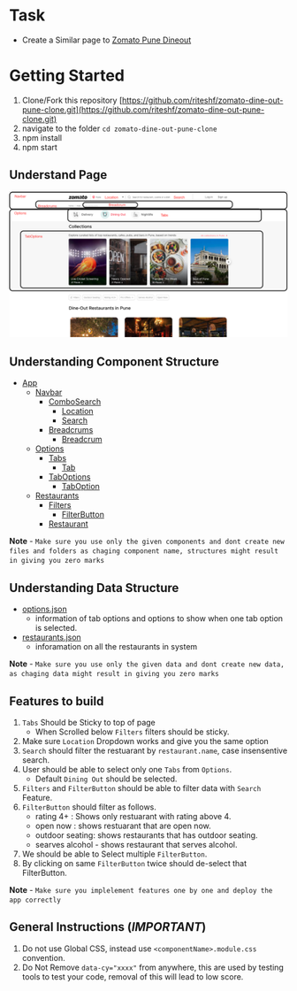 # Task

- Create a Similar page to [Zomato Pune Dineout](https://www.zomato.com/pune/dine-out)

# Getting Started

1. Clone/Fork this repository [https://github.com/riteshf/zomato-dine-out-pune-clone.git](https://github.com/riteshf/zomato-dine-out-pune-clone.git)
2. navigate to the folder `cd zomato-dine-out-pune-clone`
3. npm install
4. npm start

## Understand Page

![](./assignment/part1.png)

## Understanding Component Structure

- [App](./src/App.js)
  - [Navbar](./src/components/Navbar/Navbar.jsx)
    - [ComboSearch](./src/components/Navbar/ComboSearch/ComboSearch.jsx)
      - [Location](./src/components/Navbar/ComboSearch/Location/Location.jsx)
      - [Search](./src/components/Navbar/ComboSearch/Search/Search.jsx)
    - [Breadcrums](./src/components/Navbar/Breadcrums/Breadcrums.jsx)
      - [Breadcrum](./src/components/Navbar/Breadcrums/Breadcrum/Breadcrum.jsx)
  - [Options](./src/components/Options/Options.jsx)
    - [Tabs](./src/components/Options/Tabs/Tabs.jsx)
      - [Tab](./src/components/Options/Tabs/Tab/Tab.jsx)
    - [TabOptions](./src/components/Options/TabOptions/TabOptions.jsx)
      - [TabOption](./src/components/Options/TabOptions/TabOption/TabOption.jsx)
  - [Restaurants](./src/components/Restuarants/Restaurants.jsx)
    - [Filters](./src/components/Restuarants/Filters/Filters.jsx)
      - [FilterButton](./src/components/Restuarants/Filters/FilterButton/FilterButton.jsx)
    - [Restaurant](./src/components/Restuarants/Restuarant/Restaurant.jsx)

**Note** - `Make sure you use only the given components and dont create new files and folders as chaging component name, structures might result in giving you zero marks`

## Understanding Data Structure

- [options.json](./src/data/options.json)
  - information of tab options and options to show when one tab option is selected.
- [restaurants.json](./src/data/restaurants.json)
  - inforamation on all the restaurants in system

**Note** - `Make sure you use only the given data and dont create new data, as chaging data might result in giving you zero marks`

## Features to build

1. `Tabs` Should be Sticky to top of page
   - When Scrolled below `Filters` filters should be sticky.
2. Make sure `Location` Dropdown works and give you the same option
3. `Search` should filter the restuarant by `restaurant.name`, case insensentive search.
4. User should be able to select only one `Tabs` from `Options`.
   - Default `Dining Out` should be selected.
5. `Filters` and `FilterButton` should be able to filter data with `Search` Feature.
6. `FilterButton` should filter as follows.
   - rating 4+ : Shows only restuarant with rating above 4.
   - open now : shows restuarant that are open now.
   - outdoor seating: shows restaurants that has outdoor seating.
   - searves alcohol - shows restaurant that serves alcohol.
7. We should be able to Select multiple `FilterButton`.
8. By clicking on same `FilterButton` twice should de-select that FilterButton.

**Note** - `Make sure you implelement features one by one and deploy the app correctly`

## General Instructions (**_IMPORTANT_**)

1. Do not use Global CSS, instead use `<componentName>.module.css` convention.
2. Do Not Remove `data-cy="xxxx"` from anywhere, this are used by testing tools to test your code, removal of this will lead to low score.
